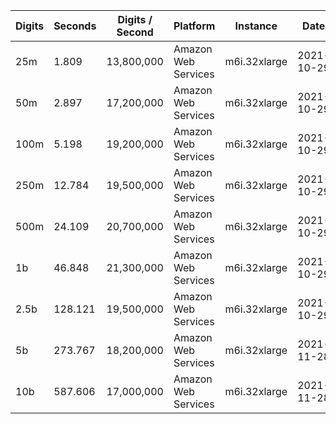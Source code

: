 | Digits | Seconds | Digits / Second | Platform | Instance | Date | Files |
| ------ | ------- | --------------- | -------- | -------- | ---- | ----- |
| 25m | 1.809 | 13,800,000 | Amazon Web Services | m6i.32xlarge | 2021-10-29 | [cfg](../Amazon%20Web%20Services/m6i.32xlarge/Gamma%28%E2%85%93%29%20%5BAGM-Pi%5D/Gamma%28%E2%85%93%29%20-%2020211029-155041.cfg) [out](../Amazon%20Web%20Services/m6i.32xlarge/Gamma%28%E2%85%93%29%20%5BAGM-Pi%5D/Gamma%28%E2%85%93%29%20-%2020211029-155041.out) [txt](../Amazon%20Web%20Services/m6i.32xlarge/Gamma%28%E2%85%93%29%20%5BAGM-Pi%5D/Gamma%28%E2%85%93%29%20-%2020211029-155041.txt) |
| 50m | 2.897 | 17,200,000 | Amazon Web Services | m6i.32xlarge | 2021-10-29 | [cfg](../Amazon%20Web%20Services/m6i.32xlarge/Gamma%28%E2%85%93%29%20%5BAGM-Pi%5D/Gamma%28%E2%85%93%29%20-%2020211029-162123.cfg) [out](../Amazon%20Web%20Services/m6i.32xlarge/Gamma%28%E2%85%93%29%20%5BAGM-Pi%5D/Gamma%28%E2%85%93%29%20-%2020211029-162123.out) [txt](../Amazon%20Web%20Services/m6i.32xlarge/Gamma%28%E2%85%93%29%20%5BAGM-Pi%5D/Gamma%28%E2%85%93%29%20-%2020211029-162123.txt) |
| 100m | 5.198 | 19,200,000 | Amazon Web Services | m6i.32xlarge | 2021-10-29 | [cfg](../Amazon%20Web%20Services/m6i.32xlarge/Gamma%28%E2%85%93%29%20%5BAGM-Pi%5D/Gamma%28%E2%85%93%29%20-%2020211029-162130.cfg) [out](../Amazon%20Web%20Services/m6i.32xlarge/Gamma%28%E2%85%93%29%20%5BAGM-Pi%5D/Gamma%28%E2%85%93%29%20-%2020211029-162130.out) [txt](../Amazon%20Web%20Services/m6i.32xlarge/Gamma%28%E2%85%93%29%20%5BAGM-Pi%5D/Gamma%28%E2%85%93%29%20-%2020211029-162130.txt) |
| 250m | 12.784 | 19,500,000 | Amazon Web Services | m6i.32xlarge | 2021-10-29 | [cfg](../Amazon%20Web%20Services/m6i.32xlarge/Gamma%28%E2%85%93%29%20%5BAGM-Pi%5D/Gamma%28%E2%85%93%29%20-%2020211029-162215.cfg) [out](../Amazon%20Web%20Services/m6i.32xlarge/Gamma%28%E2%85%93%29%20%5BAGM-Pi%5D/Gamma%28%E2%85%93%29%20-%2020211029-162215.out) [txt](../Amazon%20Web%20Services/m6i.32xlarge/Gamma%28%E2%85%93%29%20%5BAGM-Pi%5D/Gamma%28%E2%85%93%29%20-%2020211029-162215.txt) |
| 500m | 24.109 | 20,700,000 | Amazon Web Services | m6i.32xlarge | 2021-10-29 | [cfg](../Amazon%20Web%20Services/m6i.32xlarge/Gamma%28%E2%85%93%29%20%5BAGM-Pi%5D/Gamma%28%E2%85%93%29%20-%2020211029-173713.cfg) [out](../Amazon%20Web%20Services/m6i.32xlarge/Gamma%28%E2%85%93%29%20%5BAGM-Pi%5D/Gamma%28%E2%85%93%29%20-%2020211029-173713.out) [txt](../Amazon%20Web%20Services/m6i.32xlarge/Gamma%28%E2%85%93%29%20%5BAGM-Pi%5D/Gamma%28%E2%85%93%29%20-%2020211029-173713.txt) |
| 1b | 46.848 | 21,300,000 | Amazon Web Services | m6i.32xlarge | 2021-10-29 | [cfg](../Amazon%20Web%20Services/m6i.32xlarge/Gamma%28%E2%85%93%29%20%5BAGM-Pi%5D/Gamma%28%E2%85%93%29%20-%2020211029-173803.cfg) [out](../Amazon%20Web%20Services/m6i.32xlarge/Gamma%28%E2%85%93%29%20%5BAGM-Pi%5D/Gamma%28%E2%85%93%29%20-%2020211029-173803.out) [txt](../Amazon%20Web%20Services/m6i.32xlarge/Gamma%28%E2%85%93%29%20%5BAGM-Pi%5D/Gamma%28%E2%85%93%29%20-%2020211029-173803.txt) |
| 2.5b | 128.121 | 19,500,000 | Amazon Web Services | m6i.32xlarge | 2021-10-29 | [cfg](../Amazon%20Web%20Services/m6i.32xlarge/Gamma%28%E2%85%93%29%20%5BAGM-Pi%5D/Gamma%28%E2%85%93%29%20-%2020211029-210321.cfg) [out](../Amazon%20Web%20Services/m6i.32xlarge/Gamma%28%E2%85%93%29%20%5BAGM-Pi%5D/Gamma%28%E2%85%93%29%20-%2020211029-210321.out) [txt](../Amazon%20Web%20Services/m6i.32xlarge/Gamma%28%E2%85%93%29%20%5BAGM-Pi%5D/Gamma%28%E2%85%93%29%20-%2020211029-210321.txt) |
| 5b | 273.767 | 18,200,000 | Amazon Web Services | m6i.32xlarge | 2021-11-28 | [cfg](../Amazon%20Web%20Services/m6i.32xlarge/Gamma%28%E2%85%93%29%20%5BAGM-Pi%5D/Gamma%28%E2%85%93%29%20-%2020211128-012554.cfg) [out](../Amazon%20Web%20Services/m6i.32xlarge/Gamma%28%E2%85%93%29%20%5BAGM-Pi%5D/Gamma%28%E2%85%93%29%20-%2020211128-012554.out) [txt](../Amazon%20Web%20Services/m6i.32xlarge/Gamma%28%E2%85%93%29%20%5BAGM-Pi%5D/Gamma%28%E2%85%93%29%20-%2020211128-012554.txt) |
| 10b | 587.606 | 17,000,000 | Amazon Web Services | m6i.32xlarge | 2021-11-28 | [cfg](../Amazon%20Web%20Services/m6i.32xlarge/Gamma%28%E2%85%93%29%20%5BAGM-Pi%5D/Gamma%28%E2%85%93%29%20-%2020211128-162643.cfg) [out](../Amazon%20Web%20Services/m6i.32xlarge/Gamma%28%E2%85%93%29%20%5BAGM-Pi%5D/Gamma%28%E2%85%93%29%20-%2020211128-162643.out) [txt](../Amazon%20Web%20Services/m6i.32xlarge/Gamma%28%E2%85%93%29%20%5BAGM-Pi%5D/Gamma%28%E2%85%93%29%20-%2020211128-162643.txt) |
